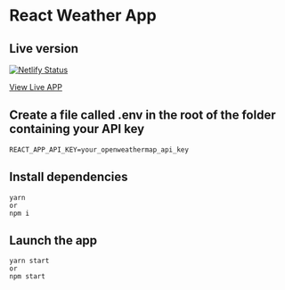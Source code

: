 # React Weather App

## Live version

[![Netlify Status](https://api.netlify.com/api/v1/badges/159bad2e-67eb-476f-9141-cfef567476ad/deploy-status)](https://app.netlify.com/sites/alec-react-weather-app/deploys)

[View Live APP](https://alec-react-weather-app.netlify.app)

## Create a file called .env in the root of the folder containing your API key

```
REACT_APP_API_KEY=your_openweathermap_api_key
```

## Install dependencies

```
yarn
or
npm i
```

## Launch the app

```
yarn start
or
npm start
```
